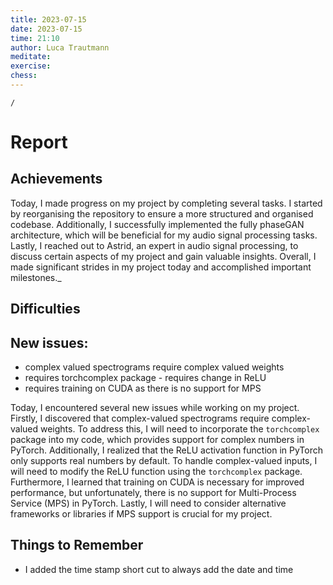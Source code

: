 ```yaml
---
title: 2023-07-15
date: 2023-07-15
time: 21:10
author: Luca Trautmann
meditate:
exercise:
chess: 
---
```

```ActivityHistory
/
```
# Report
## Achievements
Today, I made progress on my project by completing several tasks. I started by reorganising the repository to ensure a more structured and organised codebase. Additionally, I successfully implemented the fully phaseGAN architecture, which will be beneficial for my audio signal processing tasks. Lastly, I reached out to Astrid, an expert in audio signal processing, to discuss certain aspects of my project and gain valuable insights. Overall, I made significant strides in my project today and accomplished important milestones._

## Difficulties
## New issues:
- complex valued spectrograms require complex valued weights 
- requires torchcomplex package - requires change in ReLU
- requires training on CUDA as there is no support for MPS

Today, I encountered several new issues while working on my project. Firstly, I discovered that complex-valued spectrograms require complex-valued weights. To address this, I will need to incorporate the `torchcomplex` package into my code, which provides support for complex numbers in PyTorch. Additionally, I realized that the ReLU activation function in PyTorch only supports real numbers by default. To handle complex-valued inputs, I will need to modify the ReLU function using the `torchcomplex` package. Furthermore, I learned that training on CUDA is necessary for improved performance, but unfortunately, there is no support for Multi-Process Service (MPS) in PyTorch. Lastly, I will need to consider alternative frameworks or libraries if MPS support is crucial for my project.



## Things to Remember
- I added the time stamp short cut to always add the date and time 